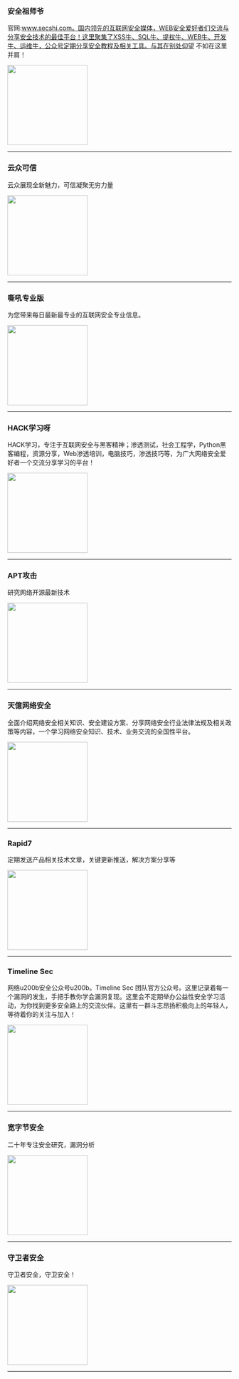 
### 安全祖师爷

官网:www.secshi.com。国内领先的互联网安全媒体，WEB安全爱好者们交流与分享安全技术的最佳平台！这里聚集了XSS牛、SQL牛、提权牛、WEB牛、开发牛、运维牛，公众号定期分享安全教程及相关工具。与其在别处仰望 不如在这里并肩！

<img align="top" width="180" src="http://open.weixin.qq.com/qr/code?username=gh_178345894682" alt="" />

---


### 云众可信

云众展现全新魅力，可信凝聚无穷力量

<img align="top" width="180" src="http://open.weixin.qq.com/qr/code?username=gh_59640f2cdc05" alt="" />

---


### 嘶吼专业版

为您带来每日最新最专业的互联网安全专业信息。

<img align="top" width="180" src="http://open.weixin.qq.com/qr/code?username=gh_523f772a62a6" alt="" />

---


### HACK学习呀

HACK学习，专注于互联网安全与黑客精神；渗透测试，社会工程学，Python黑客编程，资源分享，Web渗透培训，电脑技巧，渗透技巧等，为广大网络安全爱好者一个交流分享学习的平台！

<img align="top" width="180" src="http://open.weixin.qq.com/qr/code?username=gh_12c7579d6f37" alt="" />

---


### APT攻击

研究网络开源最新技术

<img align="top" width="180" src="http://open.weixin.qq.com/qr/code?username=gh_07c953d58daa" alt="" />

---


### 天億网络安全

全面介绍网络安全相关知识、安全建设方案、分享网络安全行业法律法规及相关政策等内容，一个学习网络安全知识、技术、业务交流的全国性平台。

<img align="top" width="180" src="http://open.weixin.qq.com/qr/code?username=gh_22fb33f67c7e" alt="" />

---


### Rapid7

定期发送产品相关技术文章，关键更新推送，解决方案分享等

<img align="top" width="180" src="http://open.weixin.qq.com/qr/code?username=gh_c27e19653a68" alt="" />

---


### Timeline Sec

网络u200b安全公众号u200b。Timeline Sec 团队官方公众号。这里记录着每一个漏洞的发生，手把手教你学会漏洞复现。这里会不定期举办公益性安全学习活动，为你找到更多安全路上的交流伙伴。这里有一群斗志昂扬积极向上的年轻人，等待着你的关注与加入！

<img align="top" width="180" src="http://open.weixin.qq.com/qr/code?username=gh_023acbc11c66" alt="" />

---


### 宽字节安全

二十年专注安全研究，漏洞分析

<img align="top" width="180" src="http://open.weixin.qq.com/qr/code?username=gh_2de2b9f7d076" alt="" />

---


### 守卫者安全

守卫者安全，守卫安全！

<img align="top" width="180" src="http://open.weixin.qq.com/qr/code?username=gh_24dd07b22045" alt="" />

---

